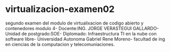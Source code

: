 # virtualizacion-examen02
segundo examen del modulo de virtualixacion de codigo abierto y contenedores modulo 4-
Docente:ING. JORGE VERASTEGUI GALLARDO-
Unidad de postgrado:SOE-
Diplomado: Infraestructura TI en la nube con software libre-
Universidad Autonoma Gabriel Rene Moreno-
facultad de ing en ciencias de la computacion y telecomuniaciones.
